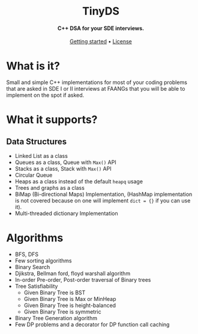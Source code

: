 <h1 align="center">
  <br>
  TinyDS
  <br>
</h1>

<h4 align="center">C++ DSA for your SDE interviews.</h4>

<p align="center">
  <a href="https://algorithms.theroyakash.com/">Getting started</a> •
  <a href="https://github.com/theroyakash/tinyds/blob/main/LICENSE">License</a>
</p>

# What is it?
Small and simple C++ implementations for most of your coding problems that are asked in SDE I or II interviews at FAANGs that you will be able to implement on the spot if asked.

# What it supports?
## Data Structures
- Linked List as a class
- Queues as a class, Queue with `Max()` API
- Stacks as a class, Stack with `Max()` API
- Circular Queue
- Heaps as a class instead of the default `heapq` usage
- Trees and graphs as a class
- BiMap (Bi-directional Maps) Implementation, (HashMap implementation is not covered because on one will implement `dict = {}` if you can use it).
- Multi-threaded dictionary Implementation

# Algorithms
- BFS, DFS
- Few sorting algorithms
- Binary Search
- Djikstra, Bellman ford, floyd warshall algorithm
- In-order Pre-order, Post-order traversal of Binary trees
- Tree Satisfiability
    - Given Binary Tree is BST
    - Given Binary Tree is Max or MinHeap
    - Given Binary Tree is height-balanced
    - Given Binary Tree is symmetric
- Binary Tree Generation algorithm
- Few DP problems and a decorator for DP function call caching